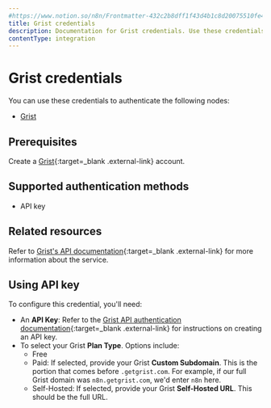 ```yaml
---
#https://www.notion.so/n8n/Frontmatter-432c2b8dff1f43d4b1c8d20075510fe4
title: Grist credentials
description: Documentation for Grist credentials. Use these credentials to authenticate Grist in n8n, a workflow automation platform.
contentType: integration
---
```


# Grist credentials

You can use these credentials to authenticate the following nodes:

* [Grist](/integrations/builtin/app-nodes/n8n-nodes-base.grist/)

## Prerequisites

Create a [Grist](https://getgrist.com/){:target=_blank .external-link} account.

## Supported authentication methods

- API key

## Related resources

Refer to [Grist's API documentation](https://support.getgrist.com/api/){:target=_blank .external-link} for more information about the service.

## Using API key

To configure this credential, you'll need:

- An **API Key**: Refer to the [Grist API authentication documentation](https://support.getgrist.com/rest-api/#authentication){:target=_blank .external-link} for instructions on creating an API key.
- To select your Grist **Plan Type**. Options include:
    - Free
    - Paid: If selected, provide your Grist **Custom Subdomain**. This is the portion that comes before `.getgrist.com`. For example, if our full Grist domain was `n8n.getgrist.com`, we'd enter `n8n` here.
    - Self-Hosted: If selected, provide your Grist **Self-Hosted URL**. This should be the full URL.

